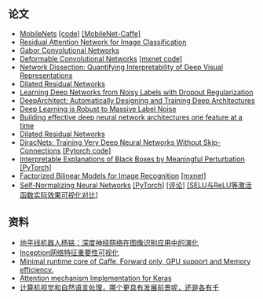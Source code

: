 ## 论文
- [MobileNets](https://arxiv.org/abs/1704.04861) [[code]](https://github.com/Zehaos/MobileNet) [[MobileNet-Caffe]](https://github.com/shicai/MobileNet-Caffe)
- [Residual Attention Network for Image Classification](https://arxiv.org/abs/1704.06904)
- [Gabor Convolutional Networks](https://arxiv.org/abs/1705.01450)
- [Deformable Convolutional Networks](https://arxiv.org/abs/1703.06211) [[mxnet code]](https://github.com/msracver/Deformable-ConvNets)
- [Network Dissection: Quantifying Interpretability of Deep Visual Representations](http://netdissect.csail.mit.edu/) 
- [Dilated Residual Networks](http://vladlen.info/publications/dilated-residual-networks/)
- [Learning Deep Networks from Noisy Labels with Dropout Regularization](https://arxiv.org/abs/1705.03419)
- [DeepArchitect: Automatically Designing and Training Deep Architectures](https://arxiv.org/abs/1704.08792)
- [Deep Learning is Robust to Massive Label Noise](https://arxiv.org/abs/1705.10694)
- [Building effective deep neural network architectures one feature at a time](https://arxiv.org/abs/1705.06778)
- [Dilated Residual Networks](https://arxiv.org/abs/1705.09914)
- [DiracNets: Training Very Deep Neural Networks Without Skip-Connections](https://arxiv.org/abs/1706.00388) [[Pytorch code]](https://github.com/szagoruyko/diracnets)
- [Interpretable Explanations of Black Boxes by Meaningful Perturbation](https://arxiv.org/abs/1704.03296) [[PyTorch]](https://github.com/jacobgil/pytorch-explain-black-box)
- [Factorized Bilinear Models for Image Recognition](https://arxiv.org/abs/1611.05709) [[mxnet]](https://github.com/lyttonhao/Factorized-Bilinear-Network)
- [Self-Normalizing Neural Networks](https://arxiv.org/abs/1706.02515) [[PyTorch]](https://github.com/dannysdeng/selu) [[评论]](https://www.zhihu.com/question/60910412) [[SELU与ReLU等激活函数实际效果可视化对比]](https://github.com/shaohua0116/Activation-Visualization-Histogram)

## 资料
- [地平线机器人杨铭：深度神经网络在图像识别应用中的演化](http://mp.weixin.qq.com/s?__biz=MzA3MzI4MjgzMw==&mid=2650726203&idx=1&sn=6116c18b14602aea0d1a5c1c1df8e448)
- [Inception网络特征重要性可视化](https://github.com/ankurtaly/Attributions)
- [Minimal runtime core of Caffe, Forward only, GPU support and Memory efficiency.](https://github.com/luoyetx/mini-caffe)
- [Attention mechanism Implementation for Keras](https://github.com/philipperemy/keras-attention-mechanism)
- [计算机视觉和自然语言处理，哪个更具有发展前景呢，还是各有千](https://www.zhihu.com/question/49432647)